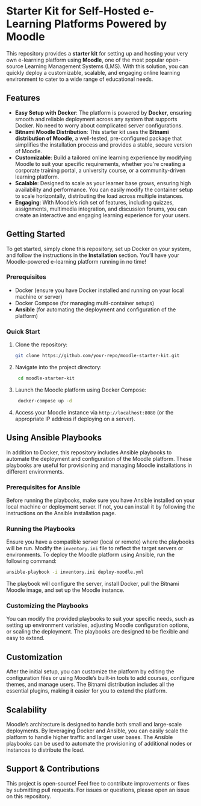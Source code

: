 # Starter Kit for Self-Hosted e-Learning Platforms Powered by Moodle

This repository provides a **starter kit** for setting up and hosting your very own e-learning platform using **Moodle**, one of the most popular open-source Learning Management Systems (LMS). With this solution, you can quickly deploy a customizable, scalable, and engaging online learning environment to cater to a wide range of educational needs.

## Features

- **Easy Setup with Docker**: The platform is powered by **Docker**, ensuring smooth and reliable deployment across any system that supports Docker. No need to worry about complicated server configurations.
- **Bitnami Moodle Distribution**: This starter kit uses the **Bitnami distribution of Moodle**, a well-tested, pre-configured package that simplifies the installation process and provides a stable, secure version of Moodle.
- **Customizable**: Build a tailored online learning experience by modifying Moodle to suit your specific requirements, whether you're creating a corporate training portal, a university course, or a community-driven learning platform.
- **Scalable**: Designed to scale as your learner base grows, ensuring high availability and performance. You can easily modify the container setup to scale horizontally, distributing the load across multiple instances.
- **Engaging**: With Moodle’s rich set of features, including quizzes, assignments, multimedia integration, and discussion forums, you can create an interactive and engaging learning experience for your users.

## Getting Started

To get started, simply clone this repository, set up Docker on your system, and follow the instructions in the **Installation** section. You’ll have your Moodle-powered e-learning platform running in no time!

### Prerequisites

- Docker (ensure you have Docker installed and running on your local machine or server)
- Docker Compose (for managing multi-container setups)
- **Ansible** (for automating the deployment and configuration of the platform)

### Quick Start

1. Clone the repository:

   ```bash
   git clone https://github.com/your-repo/moodle-starter-kit.git
   ```
2. Navigate into the project directory:
   
   ```bash
    cd moodle-starter-kit
    ```

3. Launch the Moodle platform using Docker Compose:

   ```bash
    docker-compose up -d
    ```

4. Access your Moodle instance via ```http://localhost:8080``` (or the appropriate IP address if deploying on a server).

## Using Ansible Playbooks

In addition to Docker, this repository includes Ansible playbooks to automate the deployment and configuration of the Moodle platform. These playbooks are useful for provisioning and managing Moodle installations in different environments.

### Prerequisites for Ansible
Before running the playbooks, make sure you have Ansible installed on your local machine or deployment server. If not, you can install it by following the instructions on the Ansible installation page.

### Running the Playbooks
Ensure you have a compatible server (local or remote) where the playbooks will be run.
Modify the ```inventory.ini``` file to reflect the target servers or environments.
To deploy the Moodle platform using Ansible, run the following command:

```bash
ansible-playbook -i inventory.ini deploy-moodle.yml
```

The playbook will configure the server, install Docker, pull the Bitnami Moodle image, and set up the Moodle instance.

### Customizing the Playbooks
You can modify the provided playbooks to suit your specific needs, such as setting up environment variables, adjusting Moodle configuration options, or scaling the deployment. The playbooks are designed to be flexible and easy to extend.

## Customization

After the initial setup, you can customize the platform by editing the configuration files or using Moodle’s built-in tools to add courses, configure themes, and manage users. The Bitnami distribution includes all the essential plugins, making it easier for you to extend the platform.

## Scalability

Moodle’s architecture is designed to handle both small and large-scale deployments. By leveraging Docker and Ansible, you can easily scale the platform to handle higher traffic and larger user bases. The Ansible playbooks can be used to automate the provisioning of additional nodes or instances to distribute the load.

## Support & Contributions

This project is open-source! Feel free to contribute improvements or fixes by submitting pull requests. For issues or questions, please open an issue on this repository.